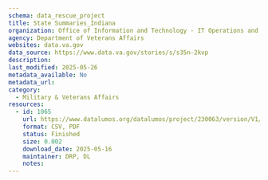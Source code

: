 ```yaml
---
schema: data_rescue_project 
title: State Summaries_Indiana
organization: Office of Information and Technology - IT Operations and Services (ITOPS)
agency: Department of Veterans Affairs
websites: data.va.gov
data_source: https://www.data.va.gov/stories/s/s35n-2kvp
description: 
last_modified: 2025-05-26
metadata_available: No
metadata_url: 
category:
  - Military & Veterans Affairs 
resources:
  - id: 1065
    url: https://www.datalumos.org/datalumos/project/230063/version/V1/view
    format: CSV, PDF
    status: Finished
    size: 0.002
    download_date: 2025-05-16
    maintainer: DRP, DL
    notes: 
---
```

